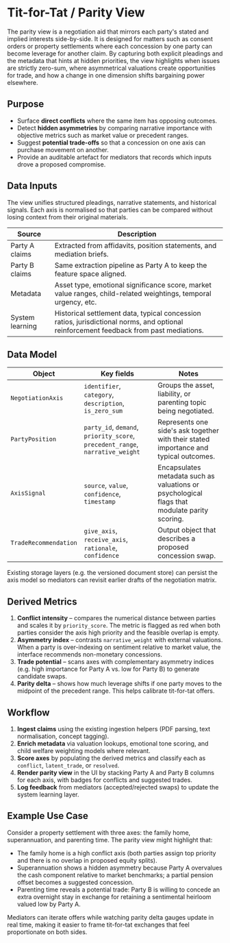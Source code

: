 # Tit-for-Tat / Parity View

The parity view is a negotiation aid that mirrors each party's stated and implied
interests side-by-side. It is designed for matters such as consent orders or
property settlements where each concession by one party can become leverage for
another claim. By capturing both explicit pleadings and the metadata that hints
at hidden priorities, the view highlights when issues are strictly zero-sum,
where asymmetrical valuations create opportunities for trade, and how a change
in one dimension shifts bargaining power elsewhere.

## Purpose

- Surface **direct conflicts** where the same item has opposing outcomes.
- Detect **hidden asymmetries** by comparing narrative importance with
  objective metrics such as market value or precedent ranges.
- Suggest **potential trade-offs** so that a concession on one axis can purchase
  movement on another.
- Provide an auditable artefact for mediators that records which inputs drove a
  proposed compromise.

## Data Inputs

The view unifies structured pleadings, narrative statements, and historical
signals. Each axis is normalised so that parties can be compared without losing
context from their original materials.

| Source | Description |
| --- | --- |
| Party A claims | Extracted from affidavits, position statements, and mediation briefs. |
| Party B claims | Same extraction pipeline as Party A to keep the feature space aligned. |
| Metadata | Asset type, emotional significance score, market value ranges, child-related weightings, temporal urgency, etc. |
| System learning | Historical settlement data, typical concession ratios, jurisdictional norms, and optional reinforcement feedback from past mediations. |

## Data Model

| Object | Key fields | Notes |
| --- | --- | --- |
| `NegotiationAxis` | `identifier`, `category`, `description`, `is_zero_sum` | Groups the asset, liability, or parenting topic being negotiated. |
| `PartyPosition` | `party_id`, `demand`, `priority_score`, `precedent_range`, `narrative_weight` | Represents one side's ask together with their stated importance and typical outcomes. |
| `AxisSignal` | `source`, `value`, `confidence`, `timestamp` | Encapsulates metadata such as valuations or psychological flags that modulate parity scoring. |
| `TradeRecommendation` | `give_axis`, `receive_axis`, `rationale`, `confidence` | Output object that describes a proposed concession swap. |

Existing storage layers (e.g. the versioned document store) can persist the
axis model so mediators can revisit earlier drafts of the negotiation matrix.

## Derived Metrics

1. **Conflict intensity** – compares the numerical distance between parties and
   scales it by `priority_score`. The metric is flagged as red when both parties
   consider the axis high priority and the feasible overlap is empty.
2. **Asymmetry index** – contrasts `narrative_weight` with external valuations.
   When a party is over-indexing on sentiment relative to market value, the
   interface recommends non-monetary concessions.
3. **Trade potential** – scans axes with complementary asymmetry indices (e.g.
   high importance for Party A vs. low for Party B) to generate candidate swaps.
4. **Parity delta** – shows how much leverage shifts if one party moves to the
   midpoint of the precedent range. This helps calibrate tit-for-tat offers.

## Workflow

1. **Ingest claims** using the existing ingestion helpers (PDF parsing, text
   normalisation, concept tagging).
2. **Enrich metadata** via valuation lookups, emotional tone scoring, and child
   welfare weighting models where relevant.
3. **Score axes** by populating the derived metrics and classify each as
   `conflict`, `latent_trade`, or `resolved`.
4. **Render parity view** in the UI by stacking Party A and Party B columns for
   each axis, with badges for conflicts and suggested trades.
5. **Log feedback** from mediators (accepted/rejected swaps) to update the
   system learning layer.

## Example Use Case

Consider a property settlement with three axes: the family home, superannuation,
and parenting time. The parity view might highlight that:

- The family home is a high conflict axis (both parties assign top priority and
  there is no overlap in proposed equity splits).
- Superannuation shows a hidden asymmetry because Party A overvalues the cash
  component relative to market benchmarks; a partial pension offset becomes a
  suggested concession.
- Parenting time reveals a potential trade: Party B is willing to concede an
  extra overnight stay in exchange for retaining a sentimental heirloom valued
  low by Party A.

Mediators can iterate offers while watching parity delta gauges update in real
time, making it easier to frame tit-for-tat exchanges that feel proportionate
on both sides.
